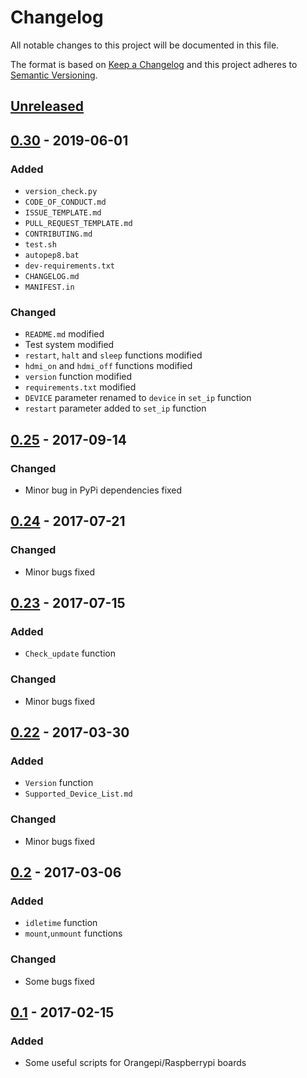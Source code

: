 # Changelog
All notable changes to this project will be documented in this file.

The format is based on [Keep a Changelog](http://keepachangelog.com/en/1.0.0/)
and this project adheres to [Semantic Versioning](http://semver.org/spec/v2.0.0.html).

## [Unreleased]
## [0.30] - 2019-06-01
### Added
- `version_check.py`
- `CODE_OF_CONDUCT.md`
- `ISSUE_TEMPLATE.md`
- `PULL_REQUEST_TEMPLATE.md`
- `CONTRIBUTING.md`
- `test.sh`
- `autopep8.bat`
- `dev-requirements.txt`
- `CHANGELOG.md`
- `MANIFEST.in`

### Changed
- `README.md` modified
- Test system modified
- `restart`, `halt` and `sleep` functions modified
- `hdmi_on` and `hdmi_off` functions modified
- `version` function modified
- `requirements.txt` modified
- `DEVICE` parameter renamed to `device` in `set_ip` function
- `restart` parameter added to `set_ip` function

## [0.25] - 2017-09-14
### Changed
- Minor bug in PyPi dependencies fixed

## [0.24] - 2017-07-21
### Changed
- Minor bugs fixed

## [0.23] - 2017-07-15
### Added
- `Check_update` function


### Changed
- Minor bugs fixed

## [0.22] - 2017-03-30
### Added
- `Version` function
- `Supported_Device_List.md`

### Changed
- Minor bugs fixed

## [0.2] - 2017-03-06
### Added
- `idletime` function
- `mount`,`unmount` functions

### Changed
 - Some bugs fixed

## [0.1] - 2017-02-15
### Added
- Some useful scripts for Orangepi/Raspberrypi boards

[Unreleased]: https://github.com/Moduland/Orangetool/compare/v0.30...dev
[0.30]: https://github.com/Moduland/Orangetool/compare/v0.25...v0.30
[0.25]: https://github.com/Moduland/Orangetool/compare/v0.24...v0.25
[0.24]: https://github.com/Moduland/Orangetool/compare/v0.23...v0.24
[0.23]: https://github.com/Moduland/Orangetool/compare/v0.22...v0.23
[0.22]: https://github.com/Moduland/Orangetool/compare/v0.2...v0.22
[0.2]: https://github.com/Moduland/Orangetool/compare/v0.1...v0.2
[0.1]: https://github.com/Moduland/Orangetool/compare/1e238cd...v0.1



